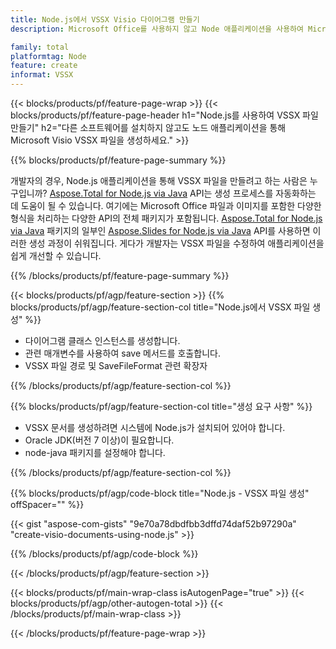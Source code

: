 ```yaml
---
title: Node.js에서 VSSX Visio 다이어그램 만들기
description: Microsoft Office를 사용하지 않고 Node 애플리케이션을 사용하여 Microsoft Visio VSSX 다이어그램을 생성합니다. 

family: total
platformtag: Node
feature: create
informat: VSSX
---
```

{{< blocks/products/pf/feature-page-wrap >}}
{{< blocks/products/pf/feature-page-header h1="Node.js를 사용하여 VSSX 파일 만들기" h2="다른 소프트웨어를 설치하지 않고도 노드 애플리케이션을 통해 Microsoft Visio VSSX 파일을 생성하세요." >}}

{{% blocks/products/pf/feature-page-summary %}}

개발자의 경우, Node.js 애플리케이션을 통해 VSSX 파일을 만들려고 하는 사람은 누구입니까? [Aspose.Total for Node.js via Java](https://products.aspose.com/total/ko/nodejs-java/) API는 생성 프로세스를 자동화하는 데 도움이 될 수 있습니다. 여기에는 Microsoft Office 파일과 이미지를 포함한 다양한 형식을 처리하는 다양한 API의 전체 패키지가 포함됩니다. [Aspose.Total for Node.js via Java](https://products.aspose.com/total/ko/nodejs-java/) 패키지의 일부인 [Aspose.Slides for Node.js via Java](https://products.aspose.com/slides/ko/nodejs-java/) API를 사용하면 이러한 생성 과정이 쉬워집니다. 게다가 개발자는 VSSX 파일을 수정하여 애플리케이션을 쉽게 개선할 수 있습니다. 

{{% /blocks/products/pf/feature-page-summary %}}

{{< blocks/products/pf/agp/feature-section >}}
{{% blocks/products/pf/agp/feature-section-col title="Node.js에서 VSSX 파일 생성" %}}

- 다이어그램 클래스 인스턴스를 생성합니다.
- 관련 매개변수를 사용하여 save 메서드를 호출합니다.
- VSSX 파일 경로 및 SaveFileFormat 관련 확장자

{{% /blocks/products/pf/agp/feature-section-col %}}

{{% blocks/products/pf/agp/feature-section-col title="생성 요구 사항" %}}

- VSSX 문서를 생성하려면 시스템에 Node.js가 설치되어 있어야 합니다.
- Oracle JDK(버전 7 이상)이 필요합니다.
- node-java 패키지를 설정해야 합니다.

{{% /blocks/products/pf/agp/feature-section-col %}}

{{% blocks/products/pf/agp/code-block title="Node.js - VSSX 파일 생성" offSpacer="" %}}

{{< gist "aspose-com-gists" "9e70a78dbdfbb3dffd74daf52b97290a" "create-visio-documents-using-node.js" >}}

{{% /blocks/products/pf/agp/code-block %}}

{{< /blocks/products/pf/agp/feature-section >}}

{{< blocks/products/pf/main-wrap-class isAutogenPage="true" >}}
{{< blocks/products/pf/agp/other-autogen-total >}}
{{< /blocks/products/pf/main-wrap-class >}}

{{< /blocks/products/pf/feature-page-wrap >}}